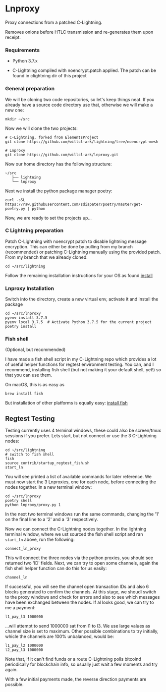 # Lnproxy

Proxy connections from a patched C-Lightning.

Removes onions before HTLC transmission and re-generates them upon receipt.

### Requirements
* Python 3.7.x

* C-Lightning compiled with noencrypt.patch applied. The patch can be found in clightning dir of this project


### General preparation

We will be cloning two code repositories, so let's keep things neat. If you already have a source code directory use that, otherwise we will make a new one:

    mkdir ~/src

Now we will clone the two projects:

    # C-Lightning, forked from ElementsProject
    git clone https://github.com/willcl-ark/lightning/tree/noencrypt-mesh
    
    # Lnproxy
    git clone https://github.com/willcl-ark/lnproxy.git
    
Now our home directory has the following structure:

    ~/src
       ├── lightning
       └── lnproxy

Next we install the python package manager poetry:

    curl -sSL https://raw.githubusercontent.com/sdispater/poetry/master/get-poetry.py | python

Now, we are ready to set the projects up...

### C Lightning preparation

Patch C-Lightning with noencrypt patch to disable lightning message encryption. This can either be done by pulling from my branch (recommended) or patching C-Lightning manually using the provided patch. From my branch that we already cloned:

    cd ~/src/lightning

Follow the remaining installation instructions for your OS as found [install ](https://github.com/willcl-ark/lightning/blob/noencrypt-mesh/doc/INSTALL.md)

### Lnproxy Installation

Switch into the directory, create a new virtual env, activate it and install the package

    cd ~/src/lnproxy
    pyenv install 3.7.5
    pyenv local 3.7.5  # Activate Python 3.7.5 for the current project
    poetry install


### Fish shell 

(Optional, but recommended)

I have made a fish shell script in my C-Lightning repo which provides a lot of useful helper functions for regtest environment testing. You can, and I recommend, installing fish shell (but not making it your default shell, yet!) so that you can use them.

On macOS, this is as easy as

    brew install fish

But installation of other platforms is equally easy: [install fish](https://fishshell.com)

        
## Regtest Testing

Testing currently uses 4 terminal windows, these could also be screen/tmux sessions if you prefer. Lets start, but not connect or use the 3 C-Lightning nodes:

    cd ~/src/lightning
    # switch to fish shell
    fish
    source contrib/startup_regtest_fish.sh
    start_ln
    
You will see printed a list of available commands for later reference. We must now start the 3 Lnproxies, one for each node, before connecting the nodes together. In a new terminal window:

    cd ~/src/lnproxy
    poetry shell
    python lnproxy/proxy.py 1
    
In the next two terminal windows run the same commands, changing the '1' on the final line to a '2' and a '3' respectively.

Now we can connect the C-Lightning nodes together. In the lightning terminal window, where we ust sourced the fish shell script and ran `start_ln` above, run the following:

    connect_ln_proxy

This will connect the three nodes via the python proxies, you should see returned two 'ID' fields. Next, we can try to open some channels, again the fish shell helper function can do this for us easily:

    channel_ln
    
If successful, you will see the channel open transaction IDs and also 6 blocks generated to confirm the channels. At this stage, we shoudl switch to the proxy windows and check for errors and also to see which messages have been exchanged between the nodes. If al looks good, we can try to me a payment:

    l1_pay_l3 1000000

...will attempt to send 1000000 sat from l1 to l3. We use large values as channel size is set to maximum. Other possible combinations to try initially, whicle the channels are 100% unbalanced, would be:

    l1_pay_l2 1000000
    l2_pay_l3 1000000

Note that, if it can't find funds or a route C-Lightning polls bitcoind periodically for blockchain info, so usually just wait a few moments and try again.

With a few initial payments made, the reverse direction payments are possible.
    
